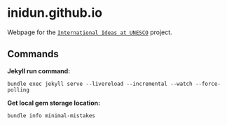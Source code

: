 # inidun.github.io

Webpage for the [`International Ideas at UNESCO`](https://inidun.github.io/) project.

## Commands

__Jekyll run command:__

```shell
bundle exec jekyll serve --livereload --incremental --watch --force-polling
```

__Get local gem storage location:__

```shell
bundle info minimal-mistakes
```

